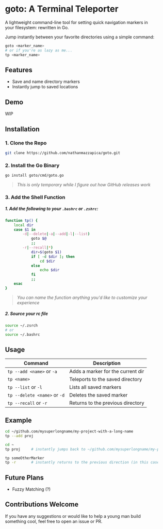 # goto: A Terminal Teleporter
A lightweight command-line tool for setting quick navigation markers in your filesystem: rewritten in Go.

Jump instantly between your favorite directories using a simple command:

```bash
goto <marker_name>
# or if you're as lazy as me...
tp <marker_name>
```

## Features
- Save and name directory markers
- Instantly jump to saved locations

## Demo
WIP

## Installation

### 1. Clone the Repo
```bash
git clone https://github.com/nathanmazzapica/goto.git
```

### 2. Install the Go Binary
```bash
go install goto/cmd/goto.go
```
>*This is only temporary while I figure out how GitHub releases work*

### 3. Add the Shell Function
##### 1. Add the following to your `.bashrc` or `.zshrc`:
```bash
function tp() {
    local dir
    case $1 in 
        -d|--delete|-a|--add|-l|--list)
            goto $@
            ;;
        -r|--recall|*)
            dir=$(goto $1)
            if [ -d $dir ]; then
                cd $dir
            else
                echo $dir
            fi
            ;;
    esac
}
```

>*You can name the function anything you'd like to customize your experience*

##### 2. Source your rc file
```bash
source ~/.zsrch
# or
source ~/.bashrc
```

## Usage

| Command                        | Description                         |
|-------------------------------|-------------------------------------|
| `tp --add <name>` or `-a`     | Adds a marker for the current dir   |
| `tp <name>`                   | Teleports to the saved directory    |
| `tp --list` or `-l`           | Lists all saved markers             |
| `tp --delete <name>` or `-d`  | Deletes the saved marker            |
| `tp --recall` or `-r`         | Returns to the previous directory            |


## Example

```bash
cd ~/github.com/mysuperlongname/my-project-with-a-long-name
tp --add proj

cd ~
tp proj     # instantly jumps back to ~/github.com/mysuperlongname/my-project-with-a-long-name

tp someOtherMarker
tp -r       # instantly returns to the previous direction (in this case home)
```

## Future Plans
- Fuzzy Matching (?)

## Contributions Welcome
If you have any suggestions or would like to help a young man build something cool, feel free to open an issue or PR.
